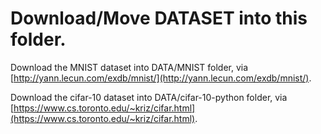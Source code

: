 # Download/Move DATASET into this folder.

Download the MNIST dataset into DATA/MNIST folder, via [http://yann.lecun.com/exdb/mnist/](http://yann.lecun.com/exdb/mnist/).

Download the cifar-10 dataset into DATA/cifar-10-python folder, via [https://www.cs.toronto.edu/~kriz/cifar.html](https://www.cs.toronto.edu/~kriz/cifar.html).
